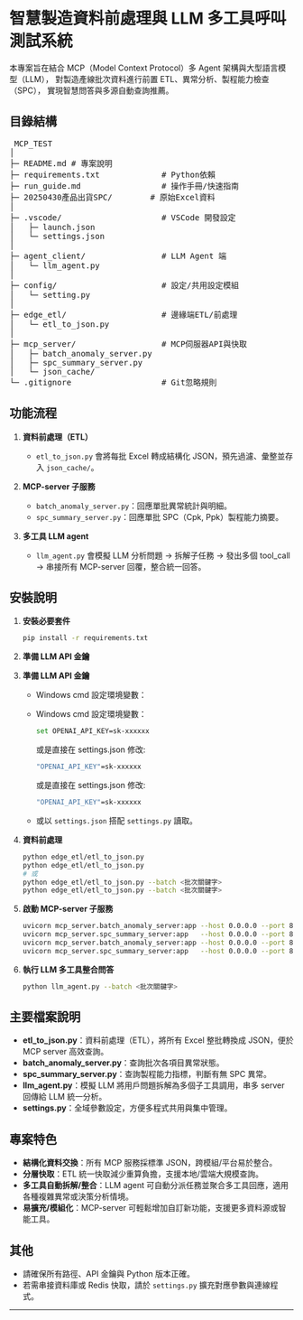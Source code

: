 # 智慧製造資料前處理與 LLM 多工具呼叫測試系統

本專案旨在結合 MCP（Model Context Protocol）多 Agent 架構與大型語言模型（LLM），
對製造產線批次資料進行前置 ETL、異常分析、製程能力檢查（SPC），
實現智慧問答與多源自動查詢推薦。

## 目錄結構
<pre> MCP_TEST 
│ 
├─ README.md # 專案說明 
├─ requirements.txt             # Python依賴 
├─ run_guide.md                 # 操作手冊/快速指南 
├─ 20250430產品出貨SPC/　　　   # 原始Excel資料 
│ 
├─ .vscode/                     # VSCode 開發設定 
│   ├─ launch.json 
│   └─ settings.json 
│ 
├─ agent_client/                # LLM Agent 端 
│   └─ llm_agent.py 
│  
├─ config/                      # 設定/共用設定模組 
│   └─ setting.py 
│ 
├─ edge_etl/                    # 邊緣端ETL/前處理 
│   └─ etl_to_json.py 
│ 
├─ mcp_server/                  # MCP伺服器API與快取 
│   ├─ batch_anomaly_server.py 
│   ├─ spc_summary_server.py 
│   └─ json_cache/ 
└─ .gitignore                   # Git忽略規則 
</pre>

## 功能流程

1. **資料前處理（ETL）**
   - `etl_to_json.py` 會將每批 Excel 轉成結構化 JSON，預先過濾、彙整並存入 `json_cache/`。

2. **MCP-server 子服務**
   - `batch_anomaly_server.py`：回應單批異常統計與明細。
   - `spc_summary_server.py`：回應單批 SPC（Cpk, Ppk）製程能力摘要。

3. **多工具 LLM agent**
   - `llm_agent.py` 會模擬 LLM 分析問題 → 拆解子任務 → 發出多個 tool_call → 串接所有 MCP-server 回覆，整合統一回答。

## 安裝說明

1. **安裝必要套件**

    ```bash
    pip install -r requirements.txt
    ```

2. **準備 LLM API 金鑰**
2. **準備 LLM API 金鑰**

    - Windows cmd 設定環境變數：
    - Windows cmd 設定環境變數：
      ```bash
      set OPENAI_API_KEY=sk-xxxxxx
      ```
      或是直接在 settings.json 修改:
      ```bash
      "OPENAI_API_KEY"=sk-xxxxxx
      ```
      或是直接在 settings.json 修改:
      ```bash
      "OPENAI_API_KEY"=sk-xxxxxx
      ```

    - 或以 `settings.json` 搭配 `settings.py` 讀取。

3. **資料前處理**
    ```bash
    python edge_etl/etl_to_json.py 
    python edge_etl/etl_to_json.py 
    # 或
    python edge_etl/etl_to_json.py --batch <批次關鍵字>
    python edge_etl/etl_to_json.py --batch <批次關鍵字>
    ```

4. **啟動 MCP-server 子服務**
    ```bash
    uvicorn mcp_server.batch_anomaly_server:app --host 0.0.0.0 --port 8001
    uvicorn mcp_server.spc_summary_server:app   --host 0.0.0.0 --port 8002
    uvicorn mcp_server.batch_anomaly_server:app --host 0.0.0.0 --port 8001
    uvicorn mcp_server.spc_summary_server:app   --host 0.0.0.0 --port 8002
    ```

5. **執行 LLM 多工具整合問答**
    ```bash
    python llm_agent.py --batch <批次關鍵字>
    ```

## 主要檔案說明

- **etl_to_json.py**：資料前處理（ETL），將所有 Excel 整批轉換成 JSON，便於 MCP server 高效查詢。
- **batch_anomaly_server.py**：查詢批次各項目異常狀態。
- **spc_summary_server.py**：查詢製程能力指標，判斷有無 SPC 異常。
- **llm_agent.py**：模擬 LLM 將用戶問題拆解為多個子工具調用，串多 server 回傳給 LLM 統一分析。
- **settings.py**：全域參數設定，方便多程式共用與集中管理。

## 專案特色

- **結構化資料交換**：所有 MCP 服務採標準 JSON，跨模組/平台易於整合。
- **分層快取**：ETL 統一快取減少重算負擔，支援本地/雲端大規模查詢。
- **多工具自動拆解/整合**：LLM agent 可自動分派任務並聚合多工具回應，適用各種複雜異常或決策分析情境。
- **易擴充/模組化**：MCP-server 可輕鬆增加自訂新功能，支援更多資料源或智能工具。

## 其他

- 請確保所有路徑、API 金鑰與 Python 版本正確。
- 若需串接資料庫或 Redis 快取，請於 `settings.py` 擴充對應參數與連線程式。

---